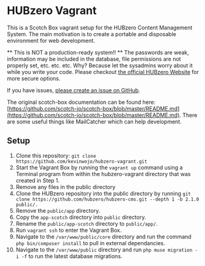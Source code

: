 HUBzero Vagrant
===============
This is a Scotch Box vagrant setup for the HUBzero Content Management System. The main motivation is to create a portable and disposable environment for web development.

** This is NOT a production-ready system!! ** 
The passwords are weak, information may be included in the database, file permissions are not properly set, etc. etc. etc. Why? Because let the sysadmins worry about it while you write your code.
Please checkout [the official HUBzero Website](https://hubzero.org/download) for more secure options. 

If you have issues, [please create an issue on GitHub](https://github.com/kevinwojo/hubzero-vagrant/issues).

The original scotch-box documentation can be found here: [https://github.com/scotch-io/scotch-box/blob/master/README.md](https://github.com/scotch-io/scotch-box/blob/master/README.md). There are some useful things like MailCatcher which can help development.

## Setup
 1. Clone this repository: `git clone https://github.com/kevinwojo/hubzero-vagrant.git`
 1. Start the Vagrant Box by running the `vagrant up` command using a Terminal program from within the hubzero-vagrant directory that was created in Step 1.
 1. Remove any files in the public directory
 1. Clone the HUBzero repository into the public directory by running `git clone https://github.com/hubzero/hubzero-cms.git --depth 1 -b 2.1.0 public/.`
 1. Remove the `public/app` directory.
 1. Copy the `app-scotch` directory into `public` directory.
 1. Rename the `public/app-scotch` directory to `public/app/`.
 1. Run `vagrant ssh` to enter the Vagrant Box.
 1. Navigate to the `/var/www/public/core` directory and run the command `php bin/composer install` to pull in external dependancies.
 1. Navigate to the `/var/www/public` directory and run `php muse migration -i -f` to run the latest database migrations.
 
